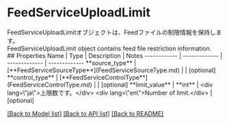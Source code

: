 # FeedServiceUploadLimit

<div lang=\"ja\">FeedServiceUploadLimitオブジェクトは、Feedファイルの制限情報を保持します。</div> <div lang=\"en\">FeedServiceUploadLimit object contains feed file restriction information.</div> 
## Properties
Name | Type | Description | Notes
------------ | ------------- | ------------- | -------------
**source_type** | [**FeedServiceSourceType**](FeedServiceSourceType.md) |  | [optional] 
**control_type** | [**FeedServiceControlType**](FeedServiceControlType.md) |  | [optional] 
**limit_value** | **int** | &lt;div lang&#x3D;\&quot;ja\&quot;&gt;上限数です。&lt;/div&gt; &lt;div lang&#x3D;\&quot;en\&quot;&gt;Number of limit.&lt;/div&gt;  | [optional] 

[[Back to Model list]](../README.md#documentation-for-models) [[Back to API list]](../README.md#documentation-for-api-endpoints) [[Back to README]](../README.md)


